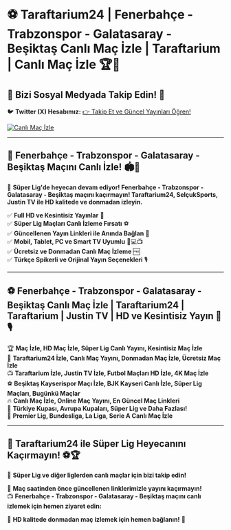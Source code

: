 # ⚽ **Taraftarium24 | Fenerbahçe - Trabzonspor - Galatasaray - Beşiktaş Canlı Maç İzle | Taraftarium | Canlı Maç İzle** 🏆🎥

## 📲 **Bizi Sosyal Medyada Takip Edin!** 🔗
🐦 **Twitter (X) Hesabımız:** [👉 Takip Et ve Güncel Yayınları Öğren!](https://x.com/hdtaraftartv4k2)  

[![Canlı Maç İzle](https://i.postimg.cc/nzGC9s12/Taraftarium-TANITIM.jpg)](https://workersgirisamp-loyefnbyf4-workers-dev.cdn.ampproject.org/c/s/workersgirisamp.loyefnbyf4.workers.dev)  

---

## 🎯 **Fenerbahçe - Trabzonspor - Galatasaray - Beşiktaş Maçını Canlı İzle!** 🏟️📡

📌 **Süper Lig'de heyecan devam ediyor! Fenerbahçe - Trabzonspor - Galatasaray - Beşiktaş maçını kaçırmayın! Taraftarium24, SelçukSports, Justin TV ile HD kalitede ve donmadan izleyin.**

✅ **Full HD ve Kesintisiz Yayınlar** 🎥  
✅ **Süper Lig Maçları Canlı İzleme Fırsatı** ⚽  
✅ **Güncellenen Yayın Linkleri ile Anında Bağlan** 🔄  
✅ **Mobil, Tablet, PC ve Smart TV Uyumlu** 📱💻📺  
✅ **Ücretsiz ve Donmadan Canlı Maç İzleme** 🆓  
✅ **Türkçe Spikerli ve Orijinal Yayın Seçenekleri** 🎙️  

---

## ⚽ **Fenerbahçe - Trabzonspor - Galatasaray - Beşiktaş Canlı Maç İzle | Taraftarium24 | Taraftarium | Justin TV | HD ve Kesintisiz Yayın** 📡🎙️

🏆 **Maç İzle, HD Maç İzle, Süper Lig Canlı Yayını, Kesintisiz Maç İzle**  
📡 **Taraftarium24 İzle, Canlı Maç Yayını, Donmadan Maç İzle, Ücretsiz Maç İzle**  
📺 **Taraftarium İzle, Justin TV İzle, Futbol Maçları HD İzle, 4K Maç İzle**  
⚽ **Beşiktaş Kayserispor Maçı İzle, BJK Kayseri Canlı İzle, Süper Lig Maçları, Bugünkü Maçlar**  
🔥 **Canlı Maç İzle, Online Maç Yayını, En Güncel Maç Linkleri**  
🏅 **Türkiye Kupası, Avrupa Kupaları, Süper Lig ve Daha Fazlası!**  
📌 **Premier Lig, Bundesliga, La Liga, Serie A Canlı Maç İzle**  

---

## 🚀 **Taraftarium24 ile Süper Lig Heyecanını Kaçırmayın!** ⚽🏆

🏅 **Süper Lig ve diğer liglerden canlı maçlar için bizi takip edin!**

📢 **Maç saatinden önce güncellenen linklerimizle yayını kaçırmayın!**  
📺 **Fenerbahçe - Trabzonspor - Galatasaray - Beşiktaş maçını canlı izlemek için hemen ziyaret edin:** 

🌟 **HD kalitede donmadan maç izlemek için hemen bağlanın!** 🎉
